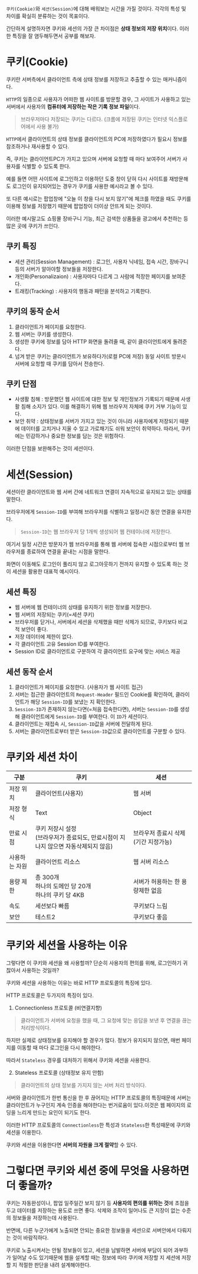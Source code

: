 `쿠키(Cookie)`와 `세션(Session)`에 대해 배워보는 시간을 가질 것이다.
각각의 특성 및 차이를 확실히 분류하는 것이 목표이다.

간단하게 설명하자면 쿠키와 세션의 가장 큰 차이점은 **상태 정보의 저장 위치**이다.
이러한 특징을 잘 염두해두면서 공부를 해보자.

# 쿠키(Cookie)
쿠키란 서버측에서 클라이언트 측에 상태 정보를 저장하고 추출할 수 있는 매커니즘이다.

`HTTP`의 일종으로 사용자가 어떠한 웹 사이트를 방문할 경우, 그 사이트가 사용하고 있는 서버에서 사용자의 **컴퓨터에 저장하는 작은 기록 정보 파일**이다.
> 브라우저마다 저장되는 쿠키는 다르다. (크롬에 저장된 쿠키는 인터넷 익스플로어에서 사용 불가)

`HTTP`에서 클라이언트의 상태 정보를 클라이언트의 PC에 저장하였다가 필요시 정보를 참조하거나 재사용할 수 있다.

즉, 쿠키는 클라이언트PC가 가지고 있으며 서버에 요청할 때 마다 보여주어 서버가 사용자를 식별할 수 있도록 한다.

예를 들면 어떤 사이트에 로그인하고 이용하던 도중 창이 닫혀 다시 사이트를 재방문해도 로그인이 유지되어있는 경우가 쿠키를 사용한 예시라고 볼 수 있다.

또 다른 예시로는 팝업창에 "오늘 이 창을 다시 보지 않기"에 체크를 하였을 때도 쿠키를 이용해 정보를 저장했기 때문에
팝업창이 더이상 안뜨게 되는 것이다. 

이러한 예시말고도 쇼핑몰 장바구니 기능, 최근 검색한 상품들을 광고에서 추천하는 등 많은 곳에 쿠키가 쓰인다.

## 쿠키 특징
- 세션 관리(Session Management) : 로그인, 사용자 닉네임, 접속 시간, 장바구니 등의 서버가 알아야할 정보들을 저장한다.
- 개인화(Personalizaion) : 사용자마다 다르게 그 사람에 적장한 페이지를 보여준다.
- 트래킹(Tracking) : 사용자의 행동과 패턴을 분석하고 기록한다.

## 쿠키의 동작 순서
1. 클라이언트가 페이지를 요청한다. 
2. 웹 서버는 쿠키를 생성한다.
3. 생성한 쿠키에 정보를 담아 HTTP 화면을 돌려줄 때, 같이 클라이언트에게 돌려준다.
4. 넘겨 받은 쿠키는 클라이언트가 보유하다가(로컬 PC에 저장) 동일 사이트 방문시 서버에 요청할 때 쿠키를 담아서 전송한다.

## 쿠키 단점
- 사생활 침해 : 방문했던 웹 사이트에 대한 정보 및 개인정보가 기록되기 때문에 사생활 침해 소지가 있다. 이를 해결하기 위해 웹 브라우저 자체에 쿠키 거부 기능이 있다. 
- 보안 취약 : 상태정보를 서버가 가지고 있는 것이 아니라 사용자에게 저장되기 때문에 데이터를 고치거나 지울 수 있고 가로채기도 쉬워 보안이 취약하다. 따라서, 쿠키에는 민감하거나 중요한 정보를 담는 것은 위험하다.

이러한 단점을 보완해주는 것이 세션이다. 

# 세션(Session)
세션이란 클라이언트와 웹 서버 간에 네트워크 연결이 지속적으로 유지되고 있는 상태를 말한다.

브라우저에게 `Session-ID`를 부여해 브라우저를 식별하고 일정시간 동안 연결을 유지한다.
> `Session-ID`는 웹 브라우저 당 1개씩 생성되어 웹 컨테이너에 저장한다.

여기서 일정 시간은 방문자가 웹 브라우저를 통해 웹 서버에 접속한 시점으로부터 웹 브라우저를 종료하여 연결을 끝내는 시점을 말한다.

화면이 이동해도 로그인이 풀리지 않고 로그아웃하기 전까지 유지할 수 있도록 하는 것이 세션을 활용한 대표적 예시이다.

## 세션 특징
- 웹 서버에 웹 컨테이너의 상태를 유지하기 위한 정보를 저장한다.
- 웹 서버의 저장되는 쿠키(=세션 쿠키)
- 브라우저를 닫거나, 서버에서 세션을 삭제했을 때만 삭제가 되므로, 쿠키보다 비교적 보안이 좋다.
- 저장 데이터에 제한이 없다. 
- 각 클라이언트 고유 Session ID를 부여한다. 
- Session ID로 클라이언트로 구분하여 각 클라이언트 요구에 맞는 서비스 제공 

## 세션 동작 순서
1. 클라이언트가 페이지를 요청한다. (사용자가 웹 사이트 접근)
2. 서버는 접근한 클라이언트의 `Request-Header` 필드인 Cookie를 확인하여, 클라이언트가 해당 `Session-ID`를 보냈는 지 확인한다.
3. `Session-ID`가 존재하지 않는다면(=처음 접속한다면), 서버는 `Session-ID`를 생성해 클라이언트에게 `Session-ID`를 부여한다. 이 `ID`가 세션이다.
4. 클라이언트는 재접속 시, `Session-ID`값을 서버에 전달하게 된다.
5. 서버는 클라이언트로부터 받은 `Session-ID`값으로 클라이언트를 구분할 수 있다.

# 쿠키와 세션 차이
|구분|쿠키|세션|
|------|---|---|
|저장 위치|클라이언트(사용자)|웹 서버|
|저장 형식|Text|Object|
|만료 시점|쿠키 저장시 설정<br>(브라우저가 종료되도, 만료시점이 지나지 않으면 자동삭제되지 않음)|브라우저 종료시 삭제(기간 지정가능)|
|사용하는 자원|클라이언트 리소스|웹 서버 리소스|
|용량 제한|총 300개<br>하나의 도메인 당 20개<br>하나의 쿠키 당 4KB|서버가 허용하는 한 용량제한 없음|
|속도|세션보다 빠름|쿠키보다 느림|
|보안|테스트2|쿠키보다 좋음|

# 쿠키와 세션을 사용하는 이유
그렇다면 이 쿠키와 세션을 왜 사용할까? 단순히 사용자의 편의를 위해, 로그인하기 귀찮아서 사용하는 것일까?

쿠키와 세션을 사용하는 이유는 바로 HTTP 프로토콜의 특징에 있다.

HTTP 프로토콜은 두가지의 특징이 있다.

1. Connectionless 프로토콜 (비연결지향)
> 클라이언트가 서버에 요청을 했을 때, 그 요청에 맞는 응답을 보낸 후 연결을 끊는 처리방식이다.

하지만 실제로 상태정보를 유지해야 할 경우가 많다.
정보가 유지되지 않으면, 매번 페이지를 이동할 때 마다 로그인을 다시 해야한다. 

따라서 `Stateless` 경우를 대처하기 위해서 쿠키와 세션을 사용한다.

2. Stateless 프로토콜 (상태정보 유지 안함)
> 클라이언트의 상태 정보를 가지지 않는 서버 처리 방식이다.

서버와 클라이언트가 한번 통신을 한 후 끊어지는 HTTP 프로토콜의 특징때문에 서버는 클라이언트가 누구인지 계속 인증을 해야한다는 번거로움이 있다.이것은 웹 페이지의 로딩을 느리게 만드는 요인이 되기도 한다. 

이러한 HTTP 프로토콜의 `Connectionless`한 특성과 `Stateless`한 특성때문에 쿠키와 세션을 이용한다.

쿠키와 세션을 이용한다면 **서버의 자원을 크게 절약**할 수 있다.

# 그렇다면 쿠키와 세션 중에 무엇을 사용하면 더 좋을까?
쿠키는 자동완성이나, 팝업 일주일간 보지 않기 등 **사용자의 편의를 위하는 것**에 초점을 두고 데이터를 저장하는 용도로 쓰면 좋다. 삭제와 조작이 일어나도 큰 지장이 없는 수준의 정보들을 저장하는데 사용된다.

반면에, 다른 누군가에게 노출되면 안되는 중요한 정보들을 세션으로 서버안에서 다뤄지는 것이 바람직하다.

쿠키로 노출시켜서는 안될 정보들이 있고, 세션을 남발하면 서버에 부담이 되어 과부하가 일어날 수도 있기때문에 웹을 설계할 때는 정보에 따라 쿠키에 저장할 지 세션에 저장할 지 적절한 판단을 내려 설계해야한다.
